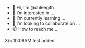 - 👋 Hi, I’m @chleegith
- 👀 I’m interested in ...
- 🌱 I’m currently learning ...
- 💞️ I’m looking to collaborate on ...
- 📫 How to reach me ...

<!---
chleegith/chleegith is a ✨ special ✨ repository because its `README.md` (this file) appears on your GitHub profile.
You can click the Preview link to take a look at your changes.
--->
3/5 10:09AM test added
